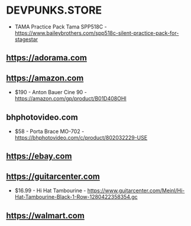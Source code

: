 # DEVPUNKS.STORE

  - TAMA Practice Pack Tama SPP518C - https://www.baileybrothers.com/spp518c-silent-practice-pack-for-stagestar


## https://adorama.com


## https://amazon.com

  - $190 - Anton Bauer Cine 90 - https://amazon.com/gp/product/B01D408OHI


## bhphotovideo.com

  - $58 - Porta Brace MO-702 - https://bhphotovideo.com/c/product/802032229-USE


## https://ebay.com


## https://guitarcenter.com

  - $16.99 - Hi Hat Tambourine - https://www.guitarcenter.com/Meinl/Hi-Hat-Tambourine-Black-1-Row-1280422358354.gc


## https://walmart.com



